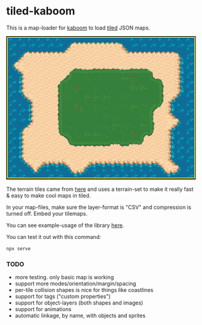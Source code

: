 # tiled-kaboom

This is a map-loader for [kaboom](https://kaboomjs.com/) to load [tiled](https://www.mapeditor.org/) JSON maps.

![screenshot](screenshot.png)


The terrain tiles came from [here](https://opengameart.org/content/tiled-terrains) and uses a terrain-set to make it really fast & easy to make cool maps in tiled.

In your map-files, make sure the layer-format is "CSV" and compression is turned off. Embed your tilemaps.

You can see example-usage of the library [here](https://github.com/konsumer/tiled-kaboom/blob/main/index.html).

You can test it out with this command:

```sh
npx serve
```

### TODO

- more testing. only basic map is working
- support more modes/orientation/margin/spacing
- per-tile collision shapes is nice for things like coastlines
- support for tags ("custom properties")
- support for object-layers (both shapes and images)
- support for animations
- automatic linkage, by name, with objects and sprites